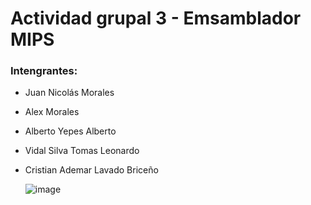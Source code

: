 
# Actividad grupal 3 - Emsamblador MIPS

### Intengrantes:
- Juan Nicolás Morales
- Alex Morales
- Alberto Yepes Alberto
- Vidal Silva Tomas Leonardo
- Cristian Ademar Lavado Briceño
  

  ![image](https://github.com/user-attachments/assets/613722aa-3173-46ec-9c64-3c1ac290c676)
